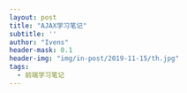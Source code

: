 ```yaml
---
layout: post
title: "AJAX学习笔记"
subtitle: ''
author: "Ivens"
header-mask: 0.1
header-img: "img/in-post/2019-11-15/th.jpg"
tags:
  - 前端学习笔记
---
```

